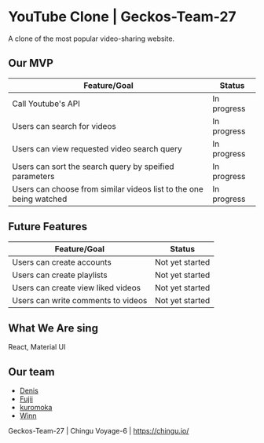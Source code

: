 # YouTube Clone | Geckos-Team-27

A clone of the most popular video-sharing website.

## Our MVP

 Feature/Goal | Status 
--------------|---------
 Call Youtube's API | In progress 
 Users can search for videos | In progress 
 Users can view requested video search query | In progress 
 Users can sort the search query by speified parameters | In progress 
 Users can choose from similar videos list to the one being watched | In progress 

## Future Features

 Feature/Goal | Status 
 -------------|-------
 Users can create accounts | Not yet started 
 Users can create playlists | Not yet started 
 Users can create view liked videos | Not yet started 
 Users can write comments to videos | Not yet started 

## What We Are sing
React, Material UI

## Our team

* [Denis](https://github.com/denibulkashvili)
* [Fujii](https://github.com/sujii)
* [kuromoka](https://github.com/kuromoka)
* [Winn](https://github.com/WinnLeong)

Geckos-Team-27 | Chingu Voyage-6 | https://chingu.io/
